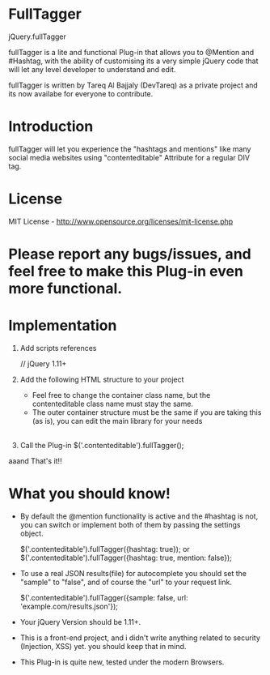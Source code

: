 FullTagger
==========
jQuery.fullTagger 

fullTagger is a lite and functional Plug-in that allows you to @Mention and #Hashtag, with the ability of customising
its a very simple jQuery code that will let any level developer to understand and edit.

fullTagger is written by Tareq Al Bajjaly (DevTareq) as a private project and its now availabe for everyone to contribute. 

Introduction 
==========

fullTagger will let you experience the "hashtags and mentions" like many social media websites using "contenteditable" Attribute for a regular DIV tag.

License 
==========
MIT License - http://www.opensource.org/licenses/mit-license.php


Please report any bugs/issues, and feel free to make this Plug-in even more functional.
==========

Implementation 
==========

1) Add scripts references

    <script src="./jquery.min.js" type="text/javascript"></script> // jQuery 1.11+
    <script src="./fullTagger.js" type="text/javascript"></script> 

2) Add the following HTML structure to your project

    * Feel free to change the container class name, but the contenteditable class name must stay the same.
    * The outer container structure must be the same if you are taking this (as is), you can edit the main library for your needs

   <div class="conatiner">
     <div class="contenteditable" contenteditable="true"></div>
     <div class="autocomplete"></div>
   </div>
   
3) Call the Plug-in
    $('.contenteditable').fullTagger();

  aaand That's it!!
  
What you should know! 
==========

* By default the @mention functionality is active and the #hashtag is not, you can switch or implement both of them by passing the settings object.

    $('.contenteditable').fullTagger({hashtag: true});
or 
    $('.contenteditable').fullTagger({hashtag: true, mention: false});
   
* To use a real JSON results(file) for autocomplete you should set the "sample" to "false", and of course the "url" to your request link.

    $('.contenteditable').fullTagger({sample: false, url: 'example.com/results.json'}); 
    
* Your jQuery Version should be 1.11+.

* This is a front-end project, and i didn't write anything related to security (Injection, XSS) yet. 
  you should keep that in mind.

* This Plug-in is quite new, tested under the modern Browsers.







